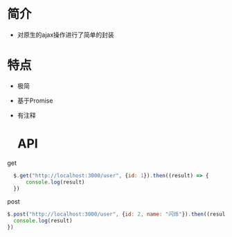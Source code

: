 #  简介

- 对原生的ajax操作进行了简单的封装

# 特点

- 极简

- 基于Promise

- 有注释

  # API

get

```js
  $.get("http://localhost:3000/user", {id: 1}).then((result) => {
      console.log(result)
  })
```
post

  ```js
$.post("http://localhost:3000/user", {id: 2, name: "闪烁"}).then((result) => {
    console.log(result)
})
  ```